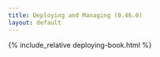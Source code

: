 ```yaml
---
title: Deploying and Managing (0.46.0)
layout: default
---
```


{% include_relative deploying-book.html %}
